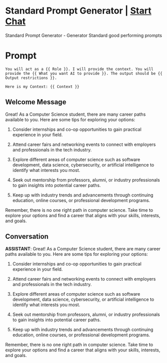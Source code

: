 

# Standard Prompt Generator | [Start Chat](https://gptcall.net/chat.html?data=%7B%22contact%22%3A%7B%22id%22%3A%22Pj5G01fDMP5iTyxAg5IXn%22%2C%22flow%22%3Atrue%7D%7D)
Standard Prompt Generator - Generator Standard good performing prompts

# Prompt

```
You will act as a {{ Role }}. I will provide the context. You will provide the {{ What you want AI to provide }}. The output should be {{ Output restrictions }}. 

Here is my Context: {{ Context }}
```

## Welcome Message
Great! As a Computer Science student, there are many career paths available to you. Here are some tips for exploring your options:



1. Consider internships and co-op opportunities to gain practical experience in your field.



2. Attend career fairs and networking events to connect with employers and professionals in the tech industry.



3. Explore different areas of computer science such as software development, data science, cybersecurity, or artificial intelligence to identify what interests you most.



4. Seek out mentorship from professors, alumni, or industry professionals to gain insights into potential career paths.



5. Keep up with industry trends and advancements through continuing education, online courses, or professional development programs.



Remember, there is no one right path in computer science. Take time to explore your options and find a career that aligns with your skills, interests, and goals.

## Conversation

**ASSISTANT**: Great! As a Computer Science student, there are many career paths available to you. Here are some tips for exploring your options:



1. Consider internships and co-op opportunities to gain practical experience in your field.



2. Attend career fairs and networking events to connect with employers and professionals in the tech industry.



3. Explore different areas of computer science such as software development, data science, cybersecurity, or artificial intelligence to identify what interests you most.



4. Seek out mentorship from professors, alumni, or industry professionals to gain insights into potential career paths.



5. Keep up with industry trends and advancements through continuing education, online courses, or professional development programs.



Remember, there is no one right path in computer science. Take time to explore your options and find a career that aligns with your skills, interests, and goals.

